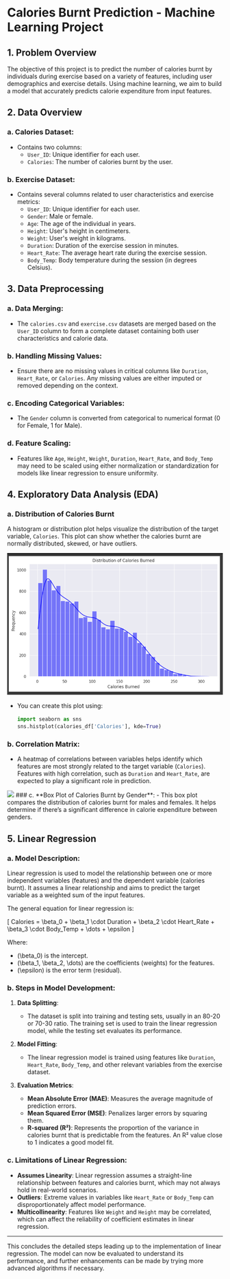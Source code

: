 # Calories Burnt Prediction - Machine Learning Project

## 1. Problem Overview
The objective of this project is to predict the number of calories burnt by individuals during exercise based on a variety of features, including user demographics and exercise details. Using machine learning, we aim to build a model that accurately predicts calorie expenditure from input features.

## 2. Data Overview

### a. **Calories Dataset**:
- Contains two columns:
  - `User_ID`: Unique identifier for each user.
  - `Calories`: The number of calories burnt by the user.

### b. **Exercise Dataset**:
- Contains several columns related to user characteristics and exercise metrics:
  - `User_ID`: Unique identifier for each user.
  - `Gender`: Male or female.
  - `Age`: The age of the individual in years.
  - `Height`: User's height in centimeters.
  - `Weight`: User's weight in kilograms.
  - `Duration`: Duration of the exercise session in minutes.
  - `Heart_Rate`: The average heart rate during the exercise session.
  - `Body_Temp`: Body temperature during the session (in degrees Celsius).

## 3. Data Preprocessing

### a. **Data Merging**:
- The `calories.csv` and `exercise.csv` datasets are merged based on the `User_ID` column to form a complete dataset containing both user characteristics and calorie data.

### b. **Handling Missing Values**:
- Ensure there are no missing values in critical columns like `Duration`, `Heart_Rate`, or `Calories`. Any missing values are either imputed or removed depending on the context.

### c. **Encoding Categorical Variables**:
- The `Gender` column is converted from categorical to numerical format (0 for Female, 1 for Male).

### d. **Feature Scaling**:
- Features like `Age`, `Height`, `Weight`, `Duration`, `Heart_Rate`, and `Body_Temp` may need to be scaled using either normalization or standardization for models like linear regression to ensure uniformity.

## 4. Exploratory Data Analysis (EDA)

### a. **Distribution of Calories Burnt**
A histogram or distribution plot helps visualize the distribution of the target variable, `Calories`. This plot can show whether the calories burnt are normally distributed, skewed, or have outliers.

<img src="Distribution of Calories Burned.png" />

- You can create this plot using:
  ```python
  import seaborn as sns
  sns.histplot(calories_df['Calories'], kde=True)
### b. **Correlation Matrix**:
- A heatmap of correlations between variables helps identify which features are most strongly related to the target variable (`Calories`). Features with high correlation, such as `Duration` and `Heart_Rate`, are expected to play a significant role in prediction.
<img src="Correlation Matrix.png" />
### c. **Box Plot of Calories Burnt by Gender**:
- This box plot compares the distribution of calories burnt for males and females. It helps determine if there’s a significant difference in calorie expenditure between genders.
  
## 5. Linear Regression

### a. **Model Description**:
Linear regression is used to model the relationship between one or more independent variables (features) and the dependent variable (calories burnt). It assumes a linear relationship and aims to predict the target variable as a weighted sum of the input features.

The general equation for linear regression is:

\[
Calories = \beta_0 + \beta_1 \cdot Duration + \beta_2 \cdot Heart\_Rate + \beta_3 \cdot Body\_Temp + \dots + \epsilon
\]

Where:
- \(\beta_0\) is the intercept.
- \(\beta_1, \beta_2, \dots\) are the coefficients (weights) for the features.
- \(\epsilon\) is the error term (residual).

### b. **Steps in Model Development**:
1. **Data Splitting**:
   - The dataset is split into training and testing sets, usually in an 80-20 or 70-30 ratio. The training set is used to train the linear regression model, while the testing set evaluates its performance.
   
2. **Model Fitting**:
   - The linear regression model is trained using features like `Duration`, `Heart_Rate`, `Body_Temp`, and other relevant variables from the exercise dataset.

3. **Evaluation Metrics**:
   - **Mean Absolute Error (MAE)**: Measures the average magnitude of prediction errors.
   - **Mean Squared Error (MSE)**: Penalizes larger errors by squaring them.
   - **R-squared (R²)**: Represents the proportion of the variance in calories burnt that is predictable from the features. An R² value close to 1 indicates a good model fit.

### c. **Limitations of Linear Regression**:
- **Assumes Linearity**: Linear regression assumes a straight-line relationship between features and calories burnt, which may not always hold in real-world scenarios.
- **Outliers**: Extreme values in variables like `Heart_Rate` or `Body_Temp` can disproportionately affect model performance.
- **Multicollinearity**: Features like `Weight` and `Height` may be correlated, which can affect the reliability of coefficient estimates in linear regression.

---

This concludes the detailed steps leading up to the implementation of linear regression. The model can now be evaluated to understand its performance, and further enhancements can be made by trying more advanced algorithms if necessary.
